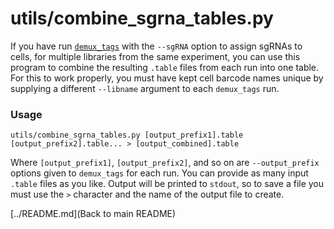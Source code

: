 # utils/combine_sgrna_tables.py
If you have run [`demux_tags`](demux_tags.md) with the `--sgRNA` option to assign sgRNAs to cells, for multiple libraries from the same experiment, you can use this program to combine the resulting `.table` files from each run into one table. For this to work properly, you must have kept cell barcode names unique by supplying a different `--libname` argument to each `demux_tags` run.

### Usage
```
utils/combine_sgrna_tables.py [output_prefix1].table [output_prefix2].table... > [output_combined].table
```
Where `[output_prefix1]`, `[output_prefix2]`, and so on are `--output_prefix` options given to `demux_tags` for each run. You can provide as many input `.table` files as you like. Output will be printed to `stdout`, so to save a file you must use the `>` character and the name of the output file to create.

[../README.md](Back to main README)
